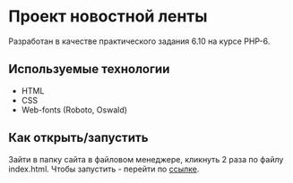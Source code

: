 # Проект новостной ленты

Разработан в качестве практического задания 6.10 на курсе PHP-6.

## Используемые технологии

* HTML
* CSS
* Web-fonts (Roboto, Oswald)

## Как открыть/запустить

Зайти в папку сайта в файловом менеджере, кликнуть 2 раза по файлу index.html.
Чтобы запустить - перейти по [ссылке](https://evg13ny.github.io/site-6-10/pages/index.html).